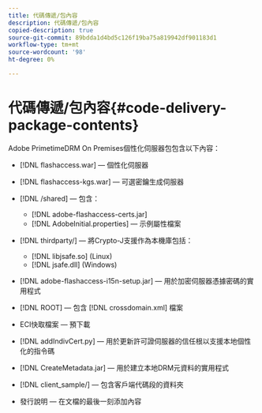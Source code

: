 ```yaml
---
title: 代碼傳遞/包內容
description: 代碼傳遞/包內容
copied-description: true
source-git-commit: 89bdda1d4bd5c126f19ba75a819942df901183d1
workflow-type: tm+mt
source-wordcount: '98'
ht-degree: 0%

---
```



# 代碼傳遞/包內容{#code-delivery-package-contents}

Adobe PrimetimeDRM On Premises個性化伺服器包包含以下內容：

* [!DNL flashaccess.war]  — 個性化伺服器
* [!DNL flashaccess-kgs.war]  — 可選密鑰生成伺服器
* [!DNL /shared]  — 包含：

   * [!DNL adobe-flashaccess-certs.jar]
   * [!DNL AdobeInitial.properties]  — 示例屬性檔案

* [!DNL thirdparty/]  — 將Crypto-J支援作為本機庫包括：

   * [!DNL libjsafe.so] (Linux)
   * [!DNL jsafe.dll] (Windows)

* [!DNL adobe-flashaccess-i15n-setup.jar]  — 用於加密伺服器憑據密碼的實用程式
* [!DNL ROOT]  — 包含 [!DNL crossdomain.xml] 檔案

* ECI快取檔案 — 預下載
* [!DNL addIndivCert.py]  — 用於更新許可證伺服器的信任根以支援本地個性化的指令碼
* [!DNL CreateMetadata.jar]  — 用於建立本地DRM元資料的實用程式
* [!DNL client_sample/]  — 包含客戶端代碼段的資料夾
* 發行說明 — 在文檔的最後一刻添加內容

